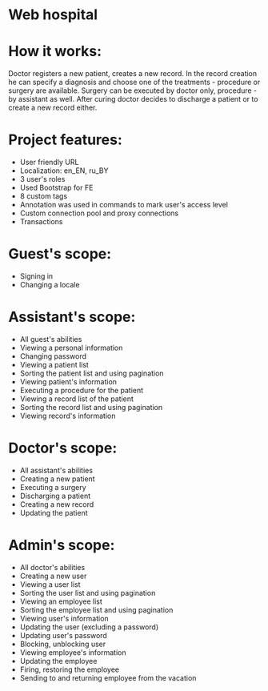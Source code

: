 # Web hospital
# How it works:
Doctor registers a new patient, creates a new record. In the record creation he can specify a diagnosis and choose one of the treatments - procedure or surgery are available. Surgery can be executed by doctor only, procedure - by assistant as well. After curing doctor decides to discharge a patient or to create a new record either.
# Project features:
  - User friendly URL
  - Localization: en_EN, ru_BY
  - 3 user's roles
  - Used Bootstrap for FE
  - 8 custom tags
  - Annotation was used in commands to mark user's access level
  - Custom connection pool and proxy connections
  - Transactions
 # Guest's scope:
  - Signing in
  - Changing a locale
 # Assistant's scope:
  - All guest's abilities
  - Viewing a personal information
  - Changing password
  - Viewing a patient list
  - Sorting the patient list and using pagination
  - Viewing patient's information
  - Executing a procedure for the patient
  - Viewing a record list of the patient
  - Sorting the record list and using pagination
  - Viewing record's information
 # Doctor's scope:
  - All assistant's abilities
  - Creating a new patient
  - Executing a surgery
  - Discharging a patient
  - Creating a new record
  - Updating the patient
 # Admin's scope:
  - All doctor's abilities
  - Creating a new user
  - Viewing a user list
  - Sorting the user list and using pagination
  - Viewing an employee list
  - Sorting the employee list and using pagination
  - Viewing user's information
  - Updating the user (excluding a password)
  - Updating user's password
  - Blocking, unblocking user
  - Viewing employee's information
  - Updating the employee
  - Firing, restoring the employee
  - Sending to and returning employee from the vacation
